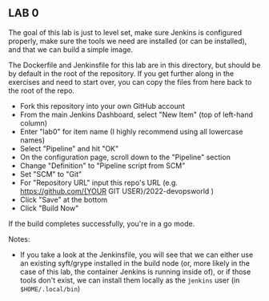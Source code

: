 ## LAB 0

The goal of this lab is just to level set, make sure Jenkins is configured properly, make sure the tools we need are installed (or can be installed), and that we can build a simple image.

The Dockerfile and Jenkinsfile for this lab are in this directory, but should be by default in the root of the repository.  If you get further along in the exercises and need to start over, you can copy the files from here back to the root of the repo.

* Fork this repository into your own GitHub account
* From the main Jenkins Dashboard, select "New Item" (top of left-hand column)
* Enter "lab0" for item name (I highly recommend using all lowercase names)
* Select "Pipeline" and hit "OK"
* On the configuration page, scroll down to the "Pipeline" section
* Change "Definition" to "Pipeline script from SCM"
* Set "SCM" to "Git"
* For "Repository URL" input this repo's URL (e.g. https://github.com/{YOUR GIT USER}/2022-devopsworld )
* Click "Save" at the bottom 
* Click "Build Now"

If the build completes successfully, you're in a go mode.

Notes:

* If you take a look at the Jenkinsfile, you will see that we can either use an existing syft/grype installed in the build node (or, more likely in the case of this lab, the container Jenkins is running inside of), or if those tools don't exist, we can install them locally as the `jenkins` user (in `$HOME/.local/bin`)

